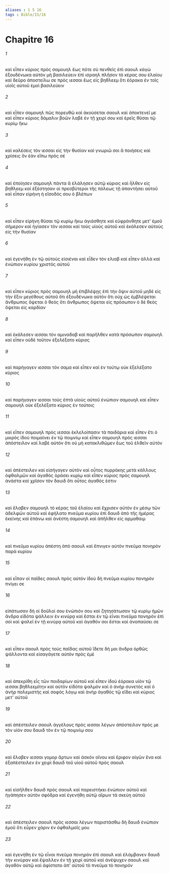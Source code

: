 ```yaml
---
aliases : 1 S 16
tags : Bible/1S/16
---
```


# Chapitre 16

###### 1
καὶ εἶπεν κύριος πρὸς σαμουηλ ἕως πότε σὺ πενθεῖς ἐπὶ σαουλ κἀγὼ ἐξουδένωκα αὐτὸν μὴ βασιλεύειν ἐπὶ ισραηλ πλῆσον τὸ κέρας σου ἐλαίου καὶ δεῦρο ἀποστείλω σε πρὸς ιεσσαι ἕως εἰς βηθλεεμ ὅτι ἑόρακα ἐν τοῖς υἱοῖς αὐτοῦ ἐμοὶ βασιλεύειν
###### 2
καὶ εἶπεν σαμουηλ πῶς πορευθῶ καὶ ἀκούσεται σαουλ καὶ ἀποκτενεῖ με καὶ εἶπεν κύριος δάμαλιν βοῶν λαβὲ ἐν τῇ χειρί σου καὶ ἐρεῖς θῦσαι τῷ κυρίῳ ἥκω
###### 3
καὶ καλέσεις τὸν ιεσσαι εἰς τὴν θυσίαν καὶ γνωριῶ σοι ἃ ποιήσεις καὶ χρίσεις ὃν ἐὰν εἴπω πρὸς σέ
###### 4
καὶ ἐποίησεν σαμουηλ πάντα ἃ ἐλάλησεν αὐτῷ κύριος καὶ ἦλθεν εἰς βηθλεεμ καὶ ἐξέστησαν οἱ πρεσβύτεροι τῆς πόλεως τῇ ἀπαντήσει αὐτοῦ καὶ εἶπαν εἰρήνη ἡ εἴσοδός σου ὁ βλέπων
###### 5
καὶ εἶπεν εἰρήνη θῦσαι τῷ κυρίῳ ἥκω ἁγιάσθητε καὶ εὐφράνθητε μετ' ἐμοῦ σήμερον καὶ ἡγίασεν τὸν ιεσσαι καὶ τοὺς υἱοὺς αὐτοῦ καὶ ἐκάλεσεν αὐτοὺς εἰς τὴν θυσίαν
###### 6
καὶ ἐγενήθη ἐν τῷ αὐτοὺς εἰσιέναι καὶ εἶδεν τὸν ελιαβ καὶ εἶπεν ἀλλὰ καὶ ἐνώπιον κυρίου χριστὸς αὐτοῦ
###### 7
καὶ εἶπεν κύριος πρὸς σαμουηλ μὴ ἐπιβλέψῃς ἐπὶ τὴν ὄψιν αὐτοῦ μηδὲ εἰς τὴν ἕξιν μεγέθους αὐτοῦ ὅτι ἐξουδένωκα αὐτόν ὅτι οὐχ ὡς ἐμβλέψεται ἄνθρωπος ὄψεται ὁ θεός ὅτι ἄνθρωπος ὄψεται εἰς πρόσωπον ὁ δὲ θεὸς ὄψεται εἰς καρδίαν
###### 8
καὶ ἐκάλεσεν ιεσσαι τὸν αμιναδαβ καὶ παρῆλθεν κατὰ πρόσωπον σαμουηλ καὶ εἶπεν οὐδὲ τοῦτον ἐξελέξατο κύριος
###### 9
καὶ παρήγαγεν ιεσσαι τὸν σαμα καὶ εἶπεν καὶ ἐν τούτῳ οὐκ ἐξελέξατο κύριος
###### 10
καὶ παρήγαγεν ιεσσαι τοὺς ἑπτὰ υἱοὺς αὐτοῦ ἐνώπιον σαμουηλ καὶ εἶπεν σαμουηλ οὐκ ἐξελέξατο κύριος ἐν τούτοις
###### 11
καὶ εἶπεν σαμουηλ πρὸς ιεσσαι ἐκλελοίπασιν τὰ παιδάρια καὶ εἶπεν ἔτι ὁ μικρὸς ἰδοὺ ποιμαίνει ἐν τῷ ποιμνίῳ καὶ εἶπεν σαμουηλ πρὸς ιεσσαι ἀπόστειλον καὶ λαβὲ αὐτόν ὅτι οὐ μὴ κατακλιθῶμεν ἕως τοῦ ἐλθεῖν αὐτόν
###### 12
καὶ ἀπέστειλεν καὶ εἰσήγαγεν αὐτόν καὶ οὗτος πυρράκης μετὰ κάλλους ὀφθαλμῶν καὶ ἀγαθὸς ὁράσει κυρίῳ καὶ εἶπεν κύριος πρὸς σαμουηλ ἀνάστα καὶ χρῖσον τὸν δαυιδ ὅτι οὗτος ἀγαθός ἐστιν
###### 13
καὶ ἔλαβεν σαμουηλ τὸ κέρας τοῦ ἐλαίου καὶ ἔχρισεν αὐτὸν ἐν μέσῳ τῶν ἀδελφῶν αὐτοῦ καὶ ἐφήλατο πνεῦμα κυρίου ἐπὶ δαυιδ ἀπὸ τῆς ἡμέρας ἐκείνης καὶ ἐπάνω καὶ ἀνέστη σαμουηλ καὶ ἀπῆλθεν εἰς αρμαθαιμ
###### 14
καὶ πνεῦμα κυρίου ἀπέστη ἀπὸ σαουλ καὶ ἔπνιγεν αὐτὸν πνεῦμα πονηρὸν παρὰ κυρίου
###### 15
καὶ εἶπαν οἱ παῖδες σαουλ πρὸς αὐτόν ἰδοὺ δὴ πνεῦμα κυρίου πονηρὸν πνίγει σε
###### 16
εἰπάτωσαν δὴ οἱ δοῦλοί σου ἐνώπιόν σου καὶ ζητησάτωσαν τῷ κυρίῳ ἡμῶν ἄνδρα εἰδότα ψάλλειν ἐν κινύρᾳ καὶ ἔσται ἐν τῷ εἶναι πνεῦμα πονηρὸν ἐπὶ σοὶ καὶ ψαλεῖ ἐν τῇ κινύρᾳ αὐτοῦ καὶ ἀγαθόν σοι ἔσται καὶ ἀναπαύσει σε
###### 17
καὶ εἶπεν σαουλ πρὸς τοὺς παῖδας αὐτοῦ ἴδετε δή μοι ἄνδρα ὀρθῶς ψάλλοντα καὶ εἰσαγάγετε αὐτὸν πρὸς ἐμέ
###### 18
καὶ ἀπεκρίθη εἷς τῶν παιδαρίων αὐτοῦ καὶ εἶπεν ἰδοὺ ἑόρακα υἱὸν τῷ ιεσσαι βηθλεεμίτην καὶ αὐτὸν εἰδότα ψαλμόν καὶ ὁ ἀνὴρ συνετός καὶ ὁ ἀνὴρ πολεμιστὴς καὶ σοφὸς λόγῳ καὶ ἀνὴρ ἀγαθὸς τῷ εἴδει καὶ κύριος μετ' αὐτοῦ
###### 19
καὶ ἀπέστειλεν σαουλ ἀγγέλους πρὸς ιεσσαι λέγων ἀπόστειλον πρός με τὸν υἱόν σου δαυιδ τὸν ἐν τῷ ποιμνίῳ σου
###### 20
καὶ ἔλαβεν ιεσσαι γομορ ἄρτων καὶ ἀσκὸν οἴνου καὶ ἔριφον αἰγῶν ἕνα καὶ ἐξαπέστειλεν ἐν χειρὶ δαυιδ τοῦ υἱοῦ αὐτοῦ πρὸς σαουλ
###### 21
καὶ εἰσῆλθεν δαυιδ πρὸς σαουλ καὶ παρειστήκει ἐνώπιον αὐτοῦ καὶ ἠγάπησεν αὐτὸν σφόδρα καὶ ἐγενήθη αὐτῷ αἴρων τὰ σκεύη αὐτοῦ
###### 22
καὶ ἀπέστειλεν σαουλ πρὸς ιεσσαι λέγων παριστάσθω δὴ δαυιδ ἐνώπιον ἐμοῦ ὅτι εὗρεν χάριν ἐν ὀφθαλμοῖς μου
###### 23
καὶ ἐγενήθη ἐν τῷ εἶναι πνεῦμα πονηρὸν ἐπὶ σαουλ καὶ ἐλάμβανεν δαυιδ τὴν κινύραν καὶ ἔψαλλεν ἐν τῇ χειρὶ αὐτοῦ καὶ ἀνέψυχεν σαουλ καὶ ἀγαθὸν αὐτῷ καὶ ἀφίστατο ἀπ' αὐτοῦ τὸ πνεῦμα τὸ πονηρόν
